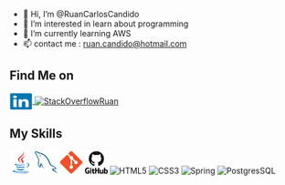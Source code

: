 - 👋 Hi, I’m @RuanCarlosCandido
- 👀 I’m interested in learn about programming
- 🌱 I’m currently learning AWS
- 📫 contact me : ruan.candido@hotmail.com

<!---
RuanCarlosCandido/RuanCarlosCandido is a ✨ special ✨ repository because its `README.md` (this file) appears on your GitHub profile.
You can click the Preview link to take a look at your changes.
--->
## Find Me on
<a href = "https://www.linkedin.com/in/ruan-carlos-candido-da-silva-lima-477093184/" target="_blank">
<img align="center" alt="LinkedInRuan" height="30" width="40" src="https://raw.githubusercontent.com/devicons/devicon/master/icons/linkedin/linkedin-original.svg"
style="max-width:100%;">
</a>
<a href = "https://stackoverflow.com/users/16312176/ruan-candido" target="_blank">
<img align="center" alt="StackOverflowRuan" height="30" width="100" src="https://stackoverflow.design/assets/img/logos/so/logo-stackoverflow.svg"
style="max-width:100%;">
</a>


## My Skills
<img src="https://raw.githubusercontent.com/devicons/devicon/master/icons/java/java-original.svg" alt="java" width="40" height="40" style="max-width:100%;"></img>
<img src="https://raw.githubusercontent.com/devicons/devicon/master/icons/mysql/mysql-plain.svg" alt="MySQL" width="40" height="40" style="max-width:100%;"></img>
<img src="https://raw.githubusercontent.com/devicons/devicon/master/icons/git/git-plain.svg" alt="Git" width="40" height="40" style="max-width:100%;"></img>
<img src="https://raw.githubusercontent.com/devicons/devicon/master/icons/github/github-original-wordmark.svg" alt="Github" width="40" height="40" style="max-width:100%;"></img>
<img src="https://cdn.jsdelivr.net/gh/devicons/devicon/icons/html5/html5-original-wordmark.svg" alt="HTML5" width="40" height="40" style="max-width:100%;"></img>
<img src="https://cdn.jsdelivr.net/gh/devicons/devicon/icons/css3/css3-original-wordmark.svg" alt="CSS3" width="40" height="40" style="max-width:100%;"></img>
<img src="https://cdn.jsdelivr.net/gh/devicons/devicon/icons/spring/spring-plain.svg" alt="Spring" width="40" height="40" style="max-width:100%;"></img>
<img src="https://cdn.jsdelivr.net/gh/devicons/devicon/icons/postgresql/postgresql-original-wordmark.svg" alt="PostgresSQL" width="40" height="40" style="max-width:100%;"></img>
